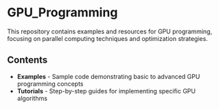 # GPU_Programming

This repository contains examples and resources for GPU programming, focusing on parallel computing techniques and optimization strategies.

## Contents

- **Examples** - Sample code demonstrating basic to advanced GPU programming concepts
- **Tutorials** - Step-by-step guides for implementing specific GPU algorithms